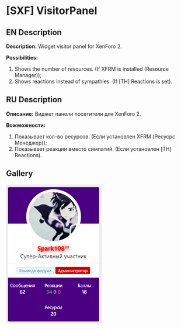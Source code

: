 # [SXF] VisitorPanel 
## EN Description
**Description:** Widget visitor panel for XenForo 2.

**Possibilities:**
1. Shows the number of resources. (If XFRM is installed (Resource Manager));
2. Shows reactions instead of sympathies. (If [TH] Reactions is set).
## RU Description
**Описание:** Виджет панели посетителя для XenForo 2.

**Вожможности:**
1. Показывает кол-во ресурсов. (Если установлен XFRM (Ресусрс Менеджер));
2. Показывает реакции вместо симпатий. (Если установлен [TH] Reactions).

## Gallery
![Виджет](docs/widget.png)
